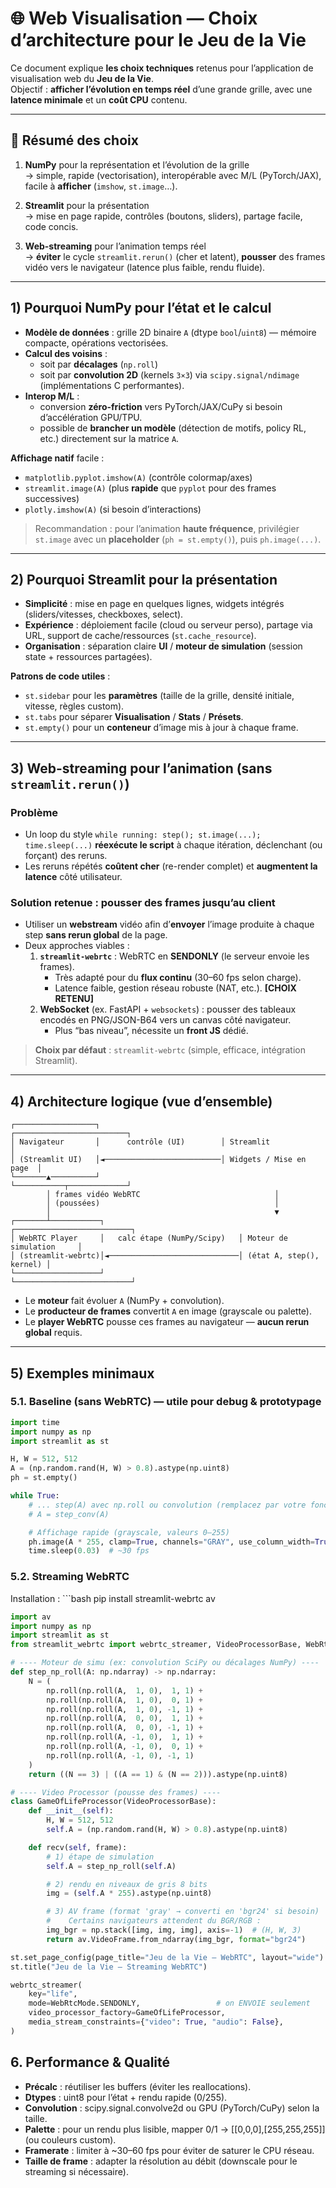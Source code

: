 # 🌐 Web Visualisation — Choix d’architecture pour le Jeu de la Vie

Ce document explique **les choix techniques** retenus pour l’application de visualisation web du **Jeu de la Vie**.  
Objectif : **afficher l’évolution en temps réel** d’une grande grille, avec une **latence minimale** et un **coût CPU** contenu.

---

## 🎯 Résumé des choix

1) **NumPy** pour la représentation et l’évolution de la grille  
   → simple, rapide (vectorisation), interopérable avec M/L (PyTorch/JAX), facile à **afficher** (`imshow`, `st.image`…).

2) **Streamlit** pour la présentation  
   → mise en page rapide, contrôles (boutons, sliders), partage facile, code concis.

3) **Web-streaming** pour l’animation temps réel  
   → **éviter** le cycle `streamlit.rerun()` (cher et latent), **pousser** des frames vidéo vers le navigateur (latence plus faible, rendu fluide).

---

## 1) Pourquoi **NumPy** pour l’état et le calcul

- **Modèle de données** : grille 2D binaire `A` (dtype `bool`/`uint8`) — mémoire compacte, opérations vectorisées.
- **Calcul des voisins** :  
  - soit par **décalages** (`np.roll`)  
  - soit par **convolution 2D** (kernels `3×3`) via `scipy.signal/ndimage` (implémentations C performantes).
- **Interop M/L** :  
  - conversion **zéro-friction** vers PyTorch/JAX/CuPy si besoin d’accélération GPU/TPU.  
  - possible de **brancher un modèle** (détection de motifs, policy RL, etc.) directement sur la matrice `A`.

**Affichage natif** facile :  
- `matplotlib.pyplot.imshow(A)` (contrôle colormap/axes)  
- `streamlit.image(A)` (plus **rapide** que `pyplot` pour des frames successives)  
- `plotly.imshow(A)` (si besoin d’interactions)

> Recommandation : pour l’animation **haute fréquence**, privilégier `st.image` avec un **placeholder** (`ph = st.empty()`), puis `ph.image(...)`.

---

## 2) Pourquoi **Streamlit** pour la présentation

- **Simplicité** : mise en page en quelques lignes, widgets intégrés (sliders/vitesses, checkboxes, select).  
- **Expérience** : déploiement facile (cloud ou serveur perso), partage via URL, support de cache/ressources (`st.cache_resource`).  
- **Organisation** : séparation claire **UI** / **moteur de simulation** (session state + ressources partagées).

**Patrons de code utiles** :
- `st.sidebar` pour les **paramètres** (taille de la grille, densité initiale, vitesse, règles custom).  
- `st.tabs` pour séparer **Visualisation** / **Stats** / **Présets**.  
- `st.empty()` pour un **conteneur** d’image mis à jour à chaque frame.

---

## 3) Web-streaming pour l’animation (sans `streamlit.rerun()`)

### Problème
- Un loop du style `while running: step(); st.image(...); time.sleep(...)` **réexécute le script** à chaque itération, déclenchant (ou forçant) des reruns.  
- Les reruns répétés **coûtent cher** (re-render complet) et **augmentent la latence** côté utilisateur.

### Solution retenue : **pousser des frames** jusqu’au client
- Utiliser un **webstream** vidéo afin d’**envoyer** l’image produite à chaque step **sans rerun global** de la page.  
- Deux approches viables :
  1. **`streamlit-webrtc`** : WebRTC en **SENDONLY** (le serveur envoie les frames).  
     - Très adapté pour du **flux continu** (30–60 fps selon charge).  
     - Latence faible, gestion réseau robuste (NAT, etc.). **[CHOIX RETENU]**
  2. **WebSocket** (ex. FastAPI + `websockets`) : pousser des tableaux encodés en PNG/JSON-B64 vers un canvas côté navigateur.  
     - Plus “bas niveau”, nécessite un **front JS** dédié.

> **Choix par défaut** : `streamlit-webrtc` (simple, efficace, intégration Streamlit).

---

## 4) Architecture logique (vue d’ensemble)

```
┌──────────────────┐                           ┌─────────────────────────┐
│ Navigateur       │      contrôle (UI)        │ Streamlit               │
│ (Streamlit UI)   │◄──────────────────────────│ Widgets / Mise en page  │
└───────▲──────────┘                           └───────────┬─────────────┘
        │ frames vidéo WebRTC                              │
        │ (poussées)                                       │
        │                                                  ▼
┌───────┴───────────┐                              ┌──────────────────────────┐
│ WebRTC Player     │   calc étape (NumPy/Scipy)   │ Moteur de simulation     │
│ (streamlit-webrtc)│◄─────────────────────────────│ (état A, step(), kernel) │
└───────────────────┘                              └──────────────────────────┘
```

 - Le **moteur** fait évoluer `A` (NumPy + convolution).  
 - Le **producteur de frames** convertit `A` en image (grayscale ou palette).  
 - Le **player WebRTC** pousse ces frames au navigateur — **aucun rerun global** requis.

---

## 5) Exemples minimaux

### 5.1. Baseline (sans WebRTC) — utile pour debug & prototypage
```python
import time
import numpy as np
import streamlit as st

H, W = 512, 512
A = (np.random.rand(H, W) > 0.8).astype(np.uint8)
ph = st.empty()

while True:
    # ... step(A) avec np.roll ou convolution (remplacez par votre fonction)
    # A = step_conv(A)

    # Affichage rapide (grayscale, valeurs 0–255)
    ph.image(A * 255, clamp=True, channels="GRAY", use_column_width=True)
    time.sleep(0.03)  # ~30 fps
```

### 5.2. Streaming WebRTC
 Installation : ```bash pip install streamlit-webrtc av

```python
import av
import numpy as np
import streamlit as st
from streamlit_webrtc import webrtc_streamer, VideoProcessorBase, WebRtcMode

# ---- Moteur de simu (ex: convolution SciPy ou décalages NumPy) ----
def step_np_roll(A: np.ndarray) -> np.ndarray:
    N = (
        np.roll(np.roll(A,  1, 0),  1, 1) +
        np.roll(np.roll(A,  1, 0),  0, 1) +
        np.roll(np.roll(A,  1, 0), -1, 1) +
        np.roll(np.roll(A,  0, 0),  1, 1) +
        np.roll(np.roll(A,  0, 0), -1, 1) +
        np.roll(np.roll(A, -1, 0),  1, 1) +
        np.roll(np.roll(A, -1, 0),  0, 1) +
        np.roll(np.roll(A, -1, 0), -1, 1)
    )
    return ((N == 3) | ((A == 1) & (N == 2))).astype(np.uint8)

# ---- Video Processor (pousse des frames) ----
class GameOfLifeProcessor(VideoProcessorBase):
    def __init__(self):
        H, W = 512, 512
        self.A = (np.random.rand(H, W) > 0.8).astype(np.uint8)

    def recv(self, frame):
        # 1) étape de simulation
        self.A = step_np_roll(self.A)

        # 2) rendu en niveaux de gris 8 bits
        img = (self.A * 255).astype(np.uint8)

        # 3) AV frame (format 'gray' → converti en 'bgr24' si besoin)
        #    Certains navigateurs attendent du BGR/RGB :
        img_bgr = np.stack([img, img, img], axis=-1)  # (H, W, 3)
        return av.VideoFrame.from_ndarray(img_bgr, format="bgr24")

st.set_page_config(page_title="Jeu de la Vie — WebRTC", layout="wide")
st.title("Jeu de la Vie — Streaming WebRTC")

webrtc_streamer(
    key="life",
    mode=WebRtcMode.SENDONLY,                 # on ENVOIE seulement
    video_processor_factory=GameOfLifeProcessor,
    media_stream_constraints={"video": True, "audio": False},
)
```

## 6. Performance & Qualité
- **Précalc** : réutiliser les buffers (éviter les reallocations).
- **Dtypes** : uint8 pour l’état + rendu rapide (0/255).
- **Convolution** : scipy.signal.convolve2d ou GPU (PyTorch/CuPy) selon la taille.
- **Palette** : pour un rendu plus lisible, mapper 0/1 → [[0,0,0],[255,255,255]] (ou couleurs custom).
- **Framerate** : limiter à ~30–60 fps pour éviter de saturer le CPU réseau.
- **Taille de frame** : adapter la résolution au débit (downscale pour le streaming si nécessaire).
